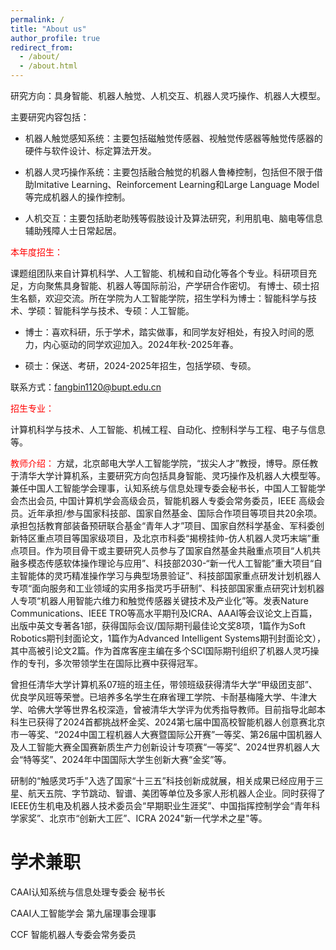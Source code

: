 ```yaml
---
permalink: /
title: "About us"
author_profile: true
redirect_from: 
  - /about/
  - /about.html
---
```


研究方向：具身智能、机器人触觉、人机交互、机器人灵巧操作、机器人大模型。

主要研究内容包括：

* 机器人触觉感知系统：主要包括磁触觉传感器、视触觉传感器等触觉传感器的硬件与软件设计、标定算法开发。

* 机器人灵巧操作系统：主要包括融合触觉的机器人鲁棒控制，包括但不限于借助Imitative Learning、Reinforcement Learning和Large Language Model等完成机器人的操作控制。

* 人机交互：主要包括助老助残等假肢设计及算法研究，利用肌电、脑电等信息辅助残障人士日常起居。

<font color=RED> 本年度招生：</font>

课题组团队来自计算机科学、人工智能、机械和自动化等各个专业。科研项目充足，方向聚焦具身智能、机器人等国际前沿，产学研合作密切。 有博士、硕士招生名额，欢迎交流。所在学院为人工智能学院，招生学科为博士：智能科学与技术、学硕：智能科学与技术、专硕：人工智能。

* 博士：喜欢科研，乐于学术，踏实做事，和同学友好相处，有投入时间的愿力，内心驱动的同学欢迎加入。2024年秋-2025年春。

* 硕士：保送、考研，2024-2025年招生，包括学硕、专硕。

联系方式：fangbin1120@bupt.edu.cn

<font color=RED> 招生专业： </font>

计算机科学与技术、人工智能、机械工程、自动化、控制科学与工程、电子与信息等。

<font color=RED> 教师介绍： </font>
方斌，北京邮电大学人工智能学院，“拔尖人才”教授，博导。原任教于清华大学计算机系，主要研究方向包括具身智能、灵巧操作及机器人大模型等。兼任中国人工智能学会理事，认知系统与信息处理专委会秘书长，中国人工智能学会杰出会员, 中国计算机学会高级会员，智能机器人专委会常务委员，IEEE 高级会员。近年承担/参与国家科技部、国家自然基金、国际合作项目等项目共20余项。承担包括教育部装备预研联合基金“青年人才”项目、国家自然科学基金、军科委创新特区重点项目等国家级项目，及北京市科委“揭榜挂帅-仿人机器人灵巧末端”重点项目。作为项目骨干或主要研究人员参与了国家自然基金共融重点项目“人机共融多模态传感软体操作理论与应用”、科技部2030-“新一代人工智能”重大项目“自主智能体的灵巧精准操作学习与典型场景验证”、科技部国家重点研发计划机器人专项“面向服务和工业领域的实用多指灵巧手研制”、科技部国家重点研究计划机器人专项“机器人用智能六维力和触觉传感器关键技术及产业化”等。发表Nature Communications、IEEE TRO等高水平期刊及ICRA、AAAI等会议论文上百篇，出版中英文专著各1部，获得国际会议/国际期刊最佳论文奖8项，1篇作为Soft Robotics期刊封面论文，1篇作为Advanced Intelligent Systems期刊封面论文），其中高被引论文2篇。作为首席客座主编在多个SCI国际期刊组织了机器人灵巧操作的专刊，多次带领学生在国际比赛中获得冠军。

曾担任清华大学计算机系07班的班主任，带领班级获得清华大学“甲级团支部”、优良学风班等荣誉。已培养多名学生在麻省理工学院、卡耐基梅隆大学、牛津大学、哈佛大学等世界名校深造，曾被清华大学评为优秀指导教师。目前指导北邮本科生已获得了2024首都挑战杯金奖、2024第七届中国高校智能机器人创意赛北京市一等奖、“2024中国工程机器人大赛暨国际公开赛”一等奖、第26届中国机器人及人工智能大赛全国赛新质生产力创新设计专项赛“一等奖”、2024世界机器人大会“特等奖”、2024年中国国际大学生创新大赛“金奖”等。

研制的“触感灵巧手”入选了国家“十三五”科技创新成就展，相关成果已经应用于三星、航天五院、字节跳动、智谱、美团等单位及多家人形机器人企业。同时获得了IEEE仿生机电及机器人技术委员会“早期职业生涯奖”、中国指挥控制学会“青年科学家奖”、北京市“创新大工匠”、ICRA 2024"新一代学术之星"等。 

学术兼职
======
CAAI认知系统与信息处理专委会 秘书长

CAAI人工智能学会 第九届理事会理事

CCF 智能机器人专委会常务委员
